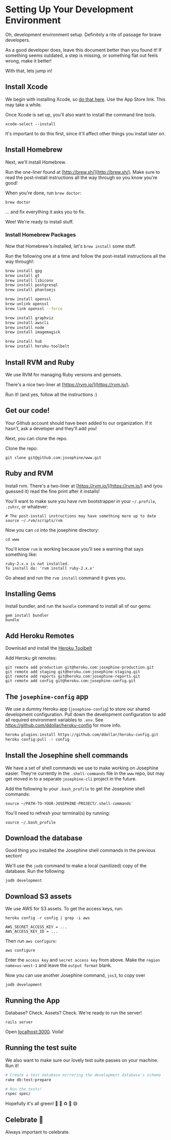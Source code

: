 # Setting Up  Your Development Environment

Oh, development environment setup. Definitely a rite of passage for brave developers.

As a good developer does, leave this document better than you found it! If something seems outdated, a step is missing, or something flat out feels wrong, make it better!

With that, lets jump in!

## Install Xcode

We begin with installing Xcode, so [do that here](https://developer.apple.com/xcode/download/). Use the App Store link. This may take a while.

Once Xcode is set up, you'll also want to install the command line tools.

```
xcode-select --install
```

It's important to do this first, since it'll affect other things you install later on.


## Install Homebrew

Next, we'll install Homebrew.

Run the one-liner found at [http://brew.sh/](http://brew.sh/). Make sure to read the post-install instructions all the way through so you know you're good!

When you're done, run `brew doctor`:

```
brew doctor
```

... and fix everything it asks you to fix.

Wee! We're ready to install stuff.

### Install Homebrew Packages

Now that Homebrew's installed, let's `brew install` some stuff.

Run the following one at a time and follow the post-install instructions all the way through!:

```bash
brew install gpg
brew install qt
brew install libiconv
brew install postgresql
brew install phantomjs

brew install openssl
brew unlink openssl
brew link openssl --force

brew install graphviz
brew install awscli
brew install node
brew install imagemagick

brew install hub
brew install heroku-toolbelt
```

## Install RVM and Ruby

We use RVM for managing Ruby versions and gemsets.

There's a nice two-liner at [https://rvm.io/](https://rvm.io/).

Run it! (and yes, follow all the instructions :)


## Get our code!

Your Github account should have been added to our organization. If it hasn't, ask a developer and they'll add you!

Next, you can clone the repo.

Clone the repo:

```
git clone git@github.com:josephine/www.git
```

## Ruby and RVM

Install rvm. There's a two-liner at [https://rvm.io/](https://rvm.io/) and (you guessed it) read the fine print after it installs!

You'll want to make sure you have rvm bootstrapper in your `~/.profile`, `.zshrc`, or whatever:

```
# The post-install instructions may have something more up to date
source ~/.rvm/scripts/rvm
```

Now you can `cd` into the josephine directory:

```
cd www
```

You'll know `rvm` is working because you'll see a warning that says something like:

```
ruby-2.x.x is not installed.
To install do: 'rvm install ruby-2.x.x'
```

Go ahead and run the `rvm install` command it gives you.

## Installing Gems

Install bundler, and run the `bundle` command to install all of our gems:

```
gem install bundler
bundle
```

## Add Heroku Remotes

Download and install the [Heroku Toolbelt](https://toolbelt.heroku.com/)

Add Heroku git remotes:

```
git remote add production git@heroku.com:josephine-production.git
git remote add staging git@heroku.com:josephine-staging.git
git remote add reports git@heroku.com:josephine-reports.git
git remote add config git@heroku.com:josephine-config.git
```

## The `josephine-config` app

We use a dummy Heroku app (`josephine-config`) to store our shared development configuration. Pull down the development configuration to  add all required environment
variables to `.env`. See https://github.com/ddollar/heroku-config for more info.

```sh
heroku plugins:install https://github.com/ddollar/heroku-config.git
heroku config:pull -r config
```

## Install the Josephine shell commands

We have a set of shell commands we use to make working on Josephine easier. They're currently in the `.shell-commands` file in the `www` repo, but may get moved in to a separate `josephine-cli` project in the future.

Add the following to your `.bash_profile` to get the Josephine shell commands:

```
source ~/PATH-TO-YOUR-JOSEPHINE-PROJECT/.shell-commands`
```

You'll need to refresh your terminal(s) by running:

```
source ~/.bash_profile
```

## Download the database

Good thing you installed the Josephine shell commands in the previous section!

We'll use the `jodb` command to make a local (sanitized) copy of the database. Run the following:

```
jodb development
```

## Download S3 assets

We use AWS for S3 assets. To get the access keys, run:

```
heroku config -r config | grep -i aws

AWS_SECRET_ACCESS_KEY = ...
AWS_ACCESS_KEY_ID = ...
```

Then run `aws configure`:

```
aws configure
```

Enter the `access key` and `secret access key` from above. Make the `region name=us-west-1` and leave the `output format` blank.

Now you can use another Josephine command, `jos3`, to copy over

```
jodb development
```

## Running the App

Database? Check. Assets? Check. We're ready to run the server!

```
rails server
```

Open [localhost:3000](http://localhost:3000). Voila!

## Running the test suite

We also want to make sure our lovely test suite passes on your machine. Run it!

```bash
# Create a test database mirroring the development database's schema
rake db:test:prepare

# Run the tests!
rspec spec/
```

Hopefully it's all green! :green_heart: :green_apple: :recycle: :green_book: :smile:

## Celebrate :tada:

Always important to celebrate.

